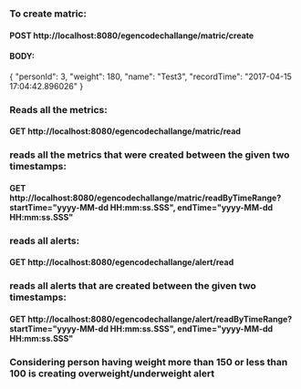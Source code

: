 
### To create matric:

#### POST http://localhost:8080/egencodechallange/matric/create

#### BODY:

{
  "personId": 3,
  "weight": 180,
  "name": "Test3",
  "recordTime": "2017-04-15 17:04:42.896026"
}

### Reads all the metrics:

#### GET http://localhost:8080/egencodechallange/matric/read

### reads all the metrics that were created between the given two timestamps:

#### GET http://localhost:8080/egencodechallange/matric/readByTimeRange?startTime="yyyy-MM-dd HH:mm:ss.SSS", endTime="yyyy-MM-dd HH:mm:ss.SSS"

### reads all alerts:

#### GET http://localhost:8080/egencodechallange/alert/read

### reads all alerts that are created between the given two timestamps:

#### GET http://localhost:8080/egencodechallange/alert/readByTimeRange?startTime="yyyy-MM-dd HH:mm:ss.SSS", endTime="yyyy-MM-dd HH:mm:ss.SSS"

### Considering person having weight more than 150 or less than 100 is creating overweight/underweight alert

